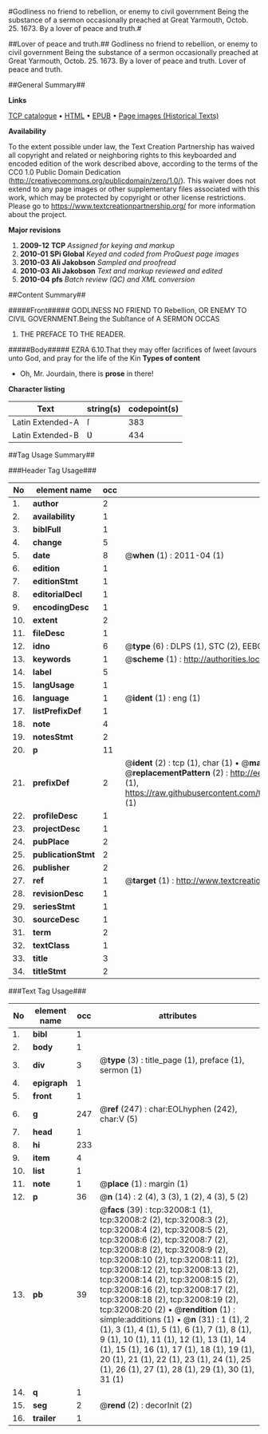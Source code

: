 #Godliness no friend to rebellion, or enemy to civil government Being the substance of a sermon occasionally preached at Great Yarmouth, Octob. 25. 1673. By a lover of peace and truth.#

##Lover of peace and truth.##
Godliness no friend to rebellion, or enemy to civil government Being the substance of a sermon occasionally preached at Great Yarmouth, Octob. 25. 1673. By a lover of peace and truth.
Lover of peace and truth.

##General Summary##

**Links**

[TCP catalogue](http://www.ota.ox.ac.uk/tcp/)  • 
[HTML](http://tei.it.ox.ac.uk/tcp/Texts-HTML/free/A42/A42912.html)  • 
[EPUB](http://tei.it.ox.ac.uk/tcp/Texts-EPUB/free/A42/A42912.epub) • 
[Page images (Historical Texts)](https://historicaltexts.jisc.ac.uk/eebo-99827586e)

**Availability**

To the extent possible under law, the Text Creation Partnership has waived all copyright and related or neighboring rights to this keyboarded and encoded edition of the work described above, according to the terms of the CC0 1.0 Public Domain Dedication (http://creativecommons.org/publicdomain/zero/1.0/). This waiver does not extend to any page images or other supplementary files associated with this work, which may be protected by copyright or other license restrictions. Please go to https://www.textcreationpartnership.org/ for more information about the project.

**Major revisions**

1. __2009-12__ __TCP__ *Assigned for keying and markup*
1. __2010-01__ __SPi Global__ *Keyed and coded from ProQuest page images*
1. __2010-03__ __Ali Jakobson__ *Sampled and proofread*
1. __2010-03__ __Ali Jakobson__ *Text and markup reviewed and edited*
1. __2010-04__ __pfs__ *Batch review (QC) and XML conversion*

##Content Summary##

#####Front#####
GODLINESS NO FRIEND TO Rebellion, OR ENEMY TO CIVIL GOVERNMENT.Being the Subſtance of A SERMON OCCAS
1. THE PREFACE TO THE READER.

#####Body#####
EZRA 6.10.That they may offer ſacrifices of ſweet ſavours unto God, and pray for the life of the Kin
**Types of content**

  * Oh, Mr. Jourdain, there is **prose** in there!

**Character listing**


|Text|string(s)|codepoint(s)|
|---|---|---|
|Latin Extended-A|ſ|383|
|Latin Extended-B|Ʋ|434|

##Tag Usage Summary##

###Header Tag Usage###

|No|element name|occ|attributes|
|---|---|---|---|
|1.|__author__|2||
|2.|__availability__|1||
|3.|__biblFull__|1||
|4.|__change__|5||
|5.|__date__|8| @__when__ (1) : 2011-04 (1)|
|6.|__edition__|1||
|7.|__editionStmt__|1||
|8.|__editorialDecl__|1||
|9.|__encodingDesc__|1||
|10.|__extent__|2||
|11.|__fileDesc__|1||
|12.|__idno__|6| @__type__ (6) : DLPS (1), STC (2), EEBO-CITATION (1), PROQUEST (1), VID (1)|
|13.|__keywords__|1| @__scheme__ (1) : http://authorities.loc.gov/ (1)|
|14.|__label__|5||
|15.|__langUsage__|1||
|16.|__language__|1| @__ident__ (1) : eng (1)|
|17.|__listPrefixDef__|1||
|18.|__note__|4||
|19.|__notesStmt__|2||
|20.|__p__|11||
|21.|__prefixDef__|2| @__ident__ (2) : tcp (1), char (1)  •  @__matchPattern__ (2) : ([0-9\-]+):([0-9IVX]+) (1), (.+) (1)  •  @__replacementPattern__ (2) : http://eebo.chadwyck.com/downloadtiff?vid=$1&page=$2 (1), https://raw.githubusercontent.com/textcreationpartnership/Texts/master/tcpchars.xml#$1 (1)|
|22.|__profileDesc__|1||
|23.|__projectDesc__|1||
|24.|__pubPlace__|2||
|25.|__publicationStmt__|2||
|26.|__publisher__|2||
|27.|__ref__|1| @__target__ (1) : http://www.textcreationpartnership.org/docs/. (1)|
|28.|__revisionDesc__|1||
|29.|__seriesStmt__|1||
|30.|__sourceDesc__|1||
|31.|__term__|2||
|32.|__textClass__|1||
|33.|__title__|3||
|34.|__titleStmt__|2||


###Text Tag Usage###

|No|element name|occ|attributes|
|---|---|---|---|
|1.|__bibl__|1||
|2.|__body__|1||
|3.|__div__|3| @__type__ (3) : title_page (1), preface (1), sermon (1)|
|4.|__epigraph__|1||
|5.|__front__|1||
|6.|__g__|247| @__ref__ (247) : char:EOLhyphen (242), char:V (5)|
|7.|__head__|1||
|8.|__hi__|233||
|9.|__item__|4||
|10.|__list__|1||
|11.|__note__|1| @__place__ (1) : margin (1)|
|12.|__p__|36| @__n__ (14) : 2 (4), 3 (3), 1 (2), 4 (3), 5 (2)|
|13.|__pb__|39| @__facs__ (39) : tcp:32008:1 (1), tcp:32008:2 (2), tcp:32008:3 (2), tcp:32008:4 (2), tcp:32008:5 (2), tcp:32008:6 (2), tcp:32008:7 (2), tcp:32008:8 (2), tcp:32008:9 (2), tcp:32008:10 (2), tcp:32008:11 (2), tcp:32008:12 (2), tcp:32008:13 (2), tcp:32008:14 (2), tcp:32008:15 (2), tcp:32008:16 (2), tcp:32008:17 (2), tcp:32008:18 (2), tcp:32008:19 (2), tcp:32008:20 (2)  •  @__rendition__ (1) : simple:additions (1)  •  @__n__ (31) : 1 (1), 2 (1), 3 (1), 4 (1), 5 (1), 6 (1), 7 (1), 8 (1), 9 (1), 10 (1), 11 (1), 12 (1), 13 (1), 14 (1), 15 (1), 16 (1), 17 (1), 18 (1), 19 (1), 20 (1), 21 (1), 22 (1), 23 (1), 24 (1), 25 (1), 26 (1), 27 (1), 28 (1), 29 (1), 30 (1), 31 (1)|
|14.|__q__|1||
|15.|__seg__|2| @__rend__ (2) : decorInit (2)|
|16.|__trailer__|1||

